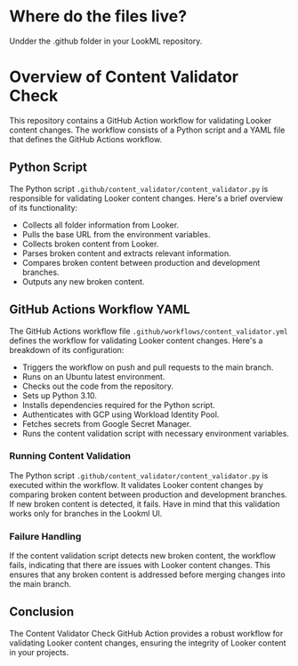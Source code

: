 # Where do the files live?
Undder the .github folder in your LookML repository.

# Overview of Content Validator Check

This repository contains a GitHub Action workflow for validating Looker content changes. The workflow consists of a Python script and a YAML file that defines the GitHub Actions workflow.

## Python Script

The Python script `.github/content_validator/content_validator.py` is responsible for validating Looker content changes. Here's a brief overview of its functionality:

- Collects all folder information from Looker.
- Pulls the base URL from the environment variables.
- Collects broken content from Looker.
- Parses broken content and extracts relevant information.
- Compares broken content between production and development branches.
- Outputs any new broken content.

## GitHub Actions Workflow YAML

The GitHub Actions workflow file `.github/workflows/content_validator.yml` defines the workflow for validating Looker content changes. Here's a breakdown of its configuration:

- Triggers the workflow on push and pull requests to the main branch.
- Runs on an Ubuntu latest environment.
- Checks out the code from the repository.
- Sets up Python 3.10.
- Installs dependencies required for the Python script.
- Authenticates with GCP using Workload Identity Pool.
- Fetches secrets from Google Secret Manager.
- Runs the content validation script with necessary environment variables.

### Running Content Validation

The Python script `.github/content_validator/content_validator.py` is executed within the workflow. It validates Looker content changes by comparing broken content between production and development branches. If new broken content is detected, it fails. Have in mind that this validation works only for branches in the Lookml UI.

### Failure Handling

If the content validation script detects new broken content, the workflow fails, indicating that there are issues with Looker content changes. This ensures that any broken content is addressed before merging changes into the main branch.

## Conclusion

The Content Validator Check GitHub Action provides a robust workflow for validating Looker content changes, ensuring the integrity of Looker content in your projects.
